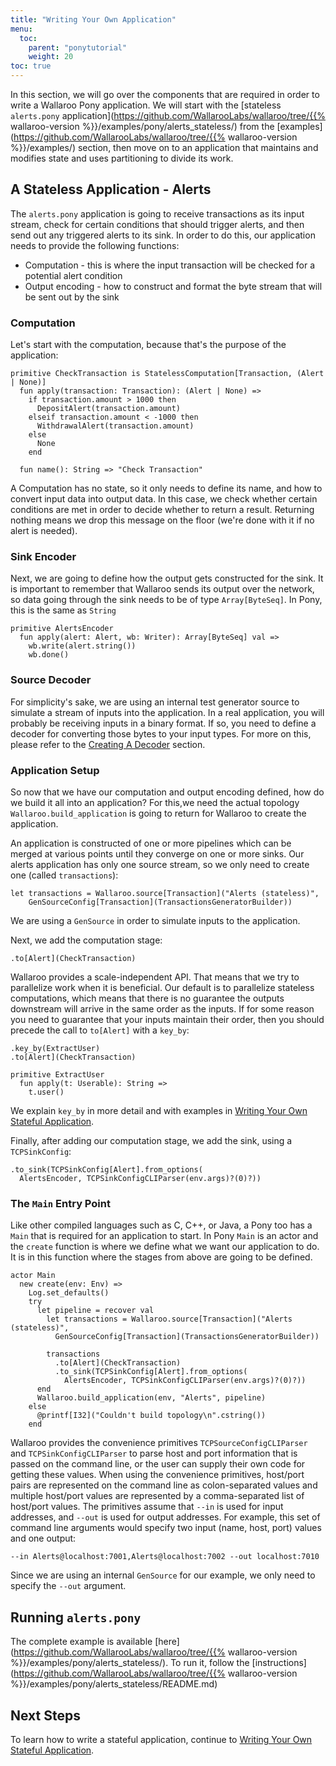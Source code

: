 ```yaml
---
title: "Writing Your Own Application"
menu:
  toc:
    parent: "ponytutorial"
    weight: 20
toc: true
---
```

In this section, we will go over the components that are required in order to write a Wallaroo Pony application. We will start with the [stateless `alerts.pony` application](https://github.com/WallarooLabs/wallaroo/tree/{{% wallaroo-version %}}/examples/pony/alerts_stateless/) from the [examples](https://github.com/WallarooLabs/wallaroo/tree/{{% wallaroo-version %}}/examples/) section, then move on to an application that maintains and modifies state and uses partitioning to divide its work.

## A Stateless Application - Alerts

The `alerts.pony` application is going to receive transactions as its input stream, check for certain conditions that should trigger alerts, and then send out any triggered alerts to its sink. In order to do this, our application needs to provide the following functions:

* Computation - this is where the input transaction will be checked for a potential alert condition
* Output encoding - how to construct and format the byte stream that will be sent out by the sink

### Computation

Let's start with the computation, because that's the purpose of the application:

```
primitive CheckTransaction is StatelessComputation[Transaction, (Alert | None)]
  fun apply(transaction: Transaction): (Alert | None) =>
    if transaction.amount > 1000 then
      DepositAlert(transaction.amount)
    elseif transaction.amount < -1000 then
      WithdrawalAlert(transaction.amount)
    else
      None
    end

  fun name(): String => "Check Transaction"
```

A Computation has no state, so it only needs to define its name, and how to convert input data into output data. In this case, we check whether certain conditions are met in order to decide whether to return a result. Returning nothing means we drop this message on the floor (we're done with it if no alert is needed).

### Sink Encoder

Next, we are going to define how the output gets constructed for the sink. It is important to remember that Wallaroo sends its output over the network, so data going through the sink needs to be of type `Array[ByteSeq]`. In Pony, this is the same as `String`

```
primitive AlertsEncoder
  fun apply(alert: Alert, wb: Writer): Array[ByteSeq] val =>
    wb.write(alert.string())
    wb.done()
```

### Source Decoder

For simplicity's sake, we are using an internal test generator source to simulate a stream of inputs into the application. In a real application, you will probably be receiving inputs in a binary format. If so, you need to define a decoder for converting those bytes to your input types. For more on this, please refer to the [Creating A Decoder](/pony-tutorial/tcp-decoders-and-encoders/#creating-a-decoder) section.

### Application Setup

So now that we have our computation and output encoding defined, how do we build it all into an application?
For this,we need the actual topology `Wallaroo.build_application` is going to return for Wallaroo to create the application.

An application is constructed of one or more pipelines which can be merged at various points until they converge on one or more sinks. Our alerts application has only one source stream, so we only need to create one (called `transactions`):

```
let transactions = Wallaroo.source[Transaction]("Alerts (stateless)",
    GenSourceConfig[Transaction](TransactionsGeneratorBuilder))
```

We are using a `GenSource` in order to simulate inputs to the application.

Next, we add the computation stage:

```
.to[Alert](CheckTransaction)
```

Wallaroo provides a scale-independent API. That means that we try to parallelize work when it is beneficial. Our default is to parallelize stateless computations, which means that there is no guarantee the outputs downstream will arrive in the same order as the inputs. If for some reason you need to guarantee that your inputs maintain their order, then you should precede the call to `to[Alert]` with a `key_by`:

```
.key_by(ExtractUser)
.to[Alert](CheckTransaction)

primitive ExtractUser
  fun apply(t: Userable): String =>
    t.user()
```

We explain `key_by` in more detail and with examples in [Writing Your Own Stateful Application](/pony-tutorial/writing-your-own-stateful-application/).

Finally, after adding our computation stage, we add the sink, using a `TCPSinkConfig`:

```
.to_sink(TCPSinkConfig[Alert].from_options(
  AlertsEncoder, TCPSinkConfigCLIParser(env.args)?(0)?))
```

### The `Main` Entry Point

Like other compiled languages such as C, C++, or Java, a Pony too has a `Main` that is required for an application to start. In Pony `Main` is an actor and the `create` function is where we define what we want our application to do. It is in this function where the stages from above are going to be defined.

```
actor Main
  new create(env: Env) =>
    Log.set_defaults()
    try
      let pipeline = recover val
        let transactions = Wallaroo.source[Transaction]("Alerts (stateless)",
          GenSourceConfig[Transaction](TransactionsGeneratorBuilder))

        transactions
          .to[Alert](CheckTransaction)
          .to_sink(TCPSinkConfig[Alert].from_options(
            AlertsEncoder, TCPSinkConfigCLIParser(env.args)?(0)?))
      end
      Wallaroo.build_application(env, "Alerts", pipeline)
    else
      @printf[I32]("Couldn't build topology\n".cstring())
    end
```

Wallaroo provides the convenience primitives `TCPSourceConfigCLIParser` and `TCPSinkConfigCLIParser` to parse host and port information that is passed on the command line, or the user can supply their own code for getting these values. When using the convenience primitives, host/port pairs are represented on the command line as colon-separated values and multiple host/port values are represented by a comma-separated list of host/port values. The primitives assume that `--in` is used for input addresses, and `--out` is used for output addresses. For example, this set of command line arguments would specify two input (name, host, port) values and one output:

```
--in Alerts@localhost:7001,Alerts@localhost:7002 --out localhost:7010
```

Since we are using an internal `GenSource` for our example, we only need to specify the `--out` argument.

## Running `alerts.pony`

The complete example is available [here](https://github.com/WallarooLabs/wallaroo/tree/{{% wallaroo-version %}}/examples/pony/alerts_stateless/). To run it, follow the [instructions](https://github.com/WallarooLabs/wallaroo/tree/{{% wallaroo-version %}}/examples/pony/alerts_stateless/README.md)

## Next Steps

To learn how to write a stateful application, continue to [Writing Your Own Stateful Application](/pony-tutorial/writing-your-own-stateful-application/).
